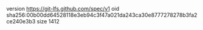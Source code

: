 version https://git-lfs.github.com/spec/v1
oid sha256:00b00dd64528118e3eb94c3f47a021da243ca30e8777278278b3fa2ce240e3b3
size 1412
